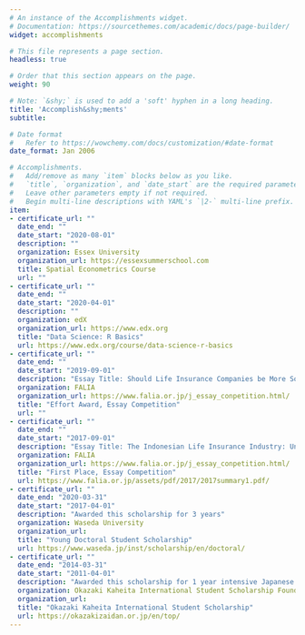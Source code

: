 ```yaml
---
# An instance of the Accomplishments widget.
# Documentation: https://sourcethemes.com/academic/docs/page-builder/
widget: accomplishments

# This file represents a page section.
headless: true

# Order that this section appears on the page.
weight: 90

# Note: `&shy;` is used to add a 'soft' hyphen in a long heading.
title: 'Accomplish&shy;ments'
subtitle:

# Date format
#   Refer to https://wowchemy.com/docs/customization/#date-format
date_format: Jan 2006

# Accomplishments.
#   Add/remove as many `item` blocks below as you like.
#   `title`, `organization`, and `date_start` are the required parameters.
#   Leave other parameters empty if not required.
#   Begin multi-line descriptions with YAML's `|2-` multi-line prefix.
item:
- certificate_url: ""
  date_end: ""
  date_start: "2020-08-01"
  description: ""
  organization: Essex University
  organization_url: https://essexsummerschool.com
  title: Spatial Econometrics Course
  url: ""
- certificate_url: ""
  date_end: ""
  date_start: "2020-04-01"
  description: ""
  organization: edX
  organization_url: https://www.edx.org
  title: "Data Science: R Basics"
  url: https://www.edx.org/course/data-science-r-basics
- certificate_url: ""
  date_end: ""
  date_start: "2019-09-01"
  description: "Essay Title: Should Life Insurance Companies be More Social? An Analysis of the Impact of Social Media Usage on the Performance of Indonesian Life Insurance Companies"
  organization: FALIA 
  organization_url: https://www.falia.or.jp/j_essay_conpetition.html/
  title: "Effort Award, Essay Competition"
  url: ""
- certificate_url: ""
  date_end: ""
  date_start: "2017-09-01"
  description: "Essay Title: The Indonesian Life Insurance Industry: Untapped Potential in the Sharia Based Life Insurance Market"
  organization: FALIA 
  organization_url: https://www.falia.or.jp/j_essay_conpetition.html/
  title: "First Place, Essay Competition"
  url: https://www.falia.or.jp/assets/pdf/2017/2017summary1.pdf/
- certificate_url: ""
  date_end: "2020-03-31"
  date_start: "2017-04-01"
  description: "Awarded this scholarship for 3 years"
  organization: Waseda University 
  organization_url: 
  title: "Young Doctoral Student Scholarship"
  url: https://www.waseda.jp/inst/scholarship/en/doctoral/
- certificate_url: ""
  date_end: "2014-03-31"
  date_start: "2011-04-01"
  description: "Awarded this scholarship for 1 year intensive Japanese language course and 2 years master's degree course"
  organization: Okazaki Kaheita International Student Scholarship Foundation 
  organization_url: 
  title: "Okazaki Kaheita International Student Scholarship"
  url: https://okazakizaidan.or.jp/en/top/
---
```

